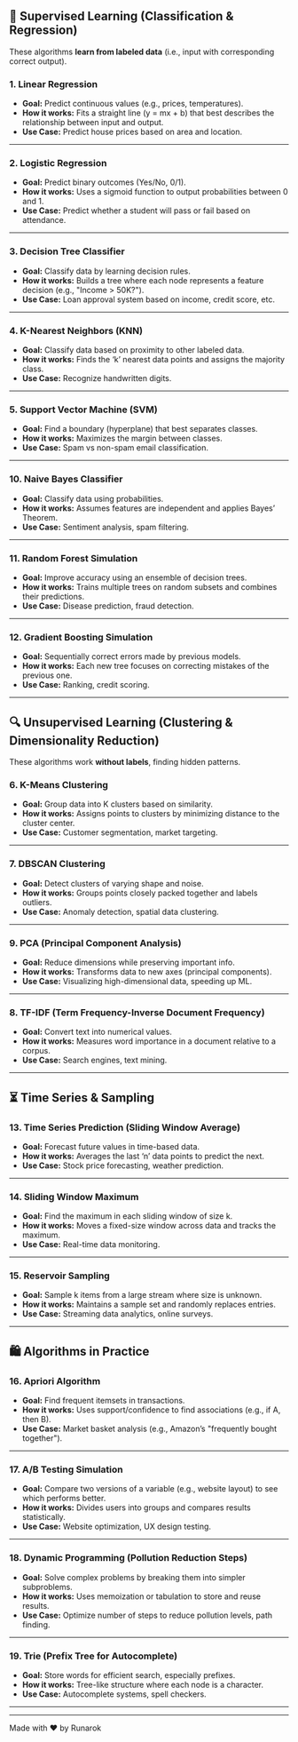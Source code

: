 ## 🧠 **Supervised Learning (Classification & Regression)**

These algorithms **learn from labeled data** (i.e., input with corresponding correct output).

### 1. **Linear Regression**

* **Goal:** Predict continuous values (e.g., prices, temperatures).
* **How it works:** Fits a straight line (y = mx + b) that best describes the relationship between input and output.
* **Use Case:** Predict house prices based on area and location.

---

### 2. **Logistic Regression**

* **Goal:** Predict binary outcomes (Yes/No, 0/1).
* **How it works:** Uses a sigmoid function to output probabilities between 0 and 1.
* **Use Case:** Predict whether a student will pass or fail based on attendance.

---

### 3. **Decision Tree Classifier**

* **Goal:** Classify data by learning decision rules.
* **How it works:** Builds a tree where each node represents a feature decision (e.g., "Income > 50K?").
* **Use Case:** Loan approval system based on income, credit score, etc.

---

### 4. **K-Nearest Neighbors (KNN)**

* **Goal:** Classify data based on proximity to other labeled data.
* **How it works:** Finds the ‘k’ nearest data points and assigns the majority class.
* **Use Case:** Recognize handwritten digits.

---

### 5. **Support Vector Machine (SVM)**

* **Goal:** Find a boundary (hyperplane) that best separates classes.
* **How it works:** Maximizes the margin between classes.
* **Use Case:** Spam vs non-spam email classification.

---

### 10. **Naive Bayes Classifier**

* **Goal:** Classify data using probabilities.
* **How it works:** Assumes features are independent and applies Bayes’ Theorem.
* **Use Case:** Sentiment analysis, spam filtering.

---

### 11. **Random Forest Simulation**

* **Goal:** Improve accuracy using an ensemble of decision trees.
* **How it works:** Trains multiple trees on random subsets and combines their predictions.
* **Use Case:** Disease prediction, fraud detection.

---

### 12. **Gradient Boosting Simulation**

* **Goal:** Sequentially correct errors made by previous models.
* **How it works:** Each new tree focuses on correcting mistakes of the previous one.
* **Use Case:** Ranking, credit scoring.

---

## 🔍 **Unsupervised Learning (Clustering & Dimensionality Reduction)**

These algorithms work **without labels**, finding hidden patterns.

### 6. **K-Means Clustering**

* **Goal:** Group data into K clusters based on similarity.
* **How it works:** Assigns points to clusters by minimizing distance to the cluster center.
* **Use Case:** Customer segmentation, market targeting.

---

### 7. **DBSCAN Clustering**

* **Goal:** Detect clusters of varying shape and noise.
* **How it works:** Groups points closely packed together and labels outliers.
* **Use Case:** Anomaly detection, spatial data clustering.

---

### 9. **PCA (Principal Component Analysis)**

* **Goal:** Reduce dimensions while preserving important info.
* **How it works:** Transforms data to new axes (principal components).
* **Use Case:** Visualizing high-dimensional data, speeding up ML.

---

### 8. **TF-IDF (Term Frequency-Inverse Document Frequency)**

* **Goal:** Convert text into numerical values.
* **How it works:** Measures word importance in a document relative to a corpus.
* **Use Case:** Search engines, text mining.

---

## ⏳ **Time Series & Sampling**

### 13. **Time Series Prediction (Sliding Window Average)**

* **Goal:** Forecast future values in time-based data.
* **How it works:** Averages the last ‘n’ data points to predict the next.
* **Use Case:** Stock price forecasting, weather prediction.

---

### 14. **Sliding Window Maximum**

* **Goal:** Find the maximum in each sliding window of size k.
* **How it works:** Moves a fixed-size window across data and tracks the maximum.
* **Use Case:** Real-time data monitoring.

---

### 15. **Reservoir Sampling**

* **Goal:** Sample k items from a large stream where size is unknown.
* **How it works:** Maintains a sample set and randomly replaces entries.
* **Use Case:** Streaming data analytics, online surveys.

---

## 🛍️ **Algorithms in Practice**

### 16. **Apriori Algorithm**

* **Goal:** Find frequent itemsets in transactions.
* **How it works:** Uses support/confidence to find associations (e.g., if A, then B).
* **Use Case:** Market basket analysis (e.g., Amazon’s "frequently bought together").

---

### 17. **A/B Testing Simulation**

* **Goal:** Compare two versions of a variable (e.g., website layout) to see which performs better.
* **How it works:** Divides users into groups and compares results statistically.
* **Use Case:** Website optimization, UX design testing.

---

### 18. **Dynamic Programming (Pollution Reduction Steps)**

* **Goal:** Solve complex problems by breaking them into simpler subproblems.
* **How it works:** Uses memoization or tabulation to store and reuse results.
* **Use Case:** Optimize number of steps to reduce pollution levels, path finding.

---

### 19. **Trie (Prefix Tree for Autocomplete)**

* **Goal:** Store words for efficient search, especially prefixes.
* **How it works:** Tree-like structure where each node is a character.
* **Use Case:** Autocomplete systems, spell checkers.

---

---
Made with ♥ by Runarok